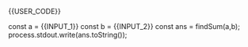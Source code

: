 {{USER_CODE}}


const a = {{INPUT_1}}
const b = {{INPUT_2}}
const ans = findSum(a,b);
process.stdout.write(ans.toString());
